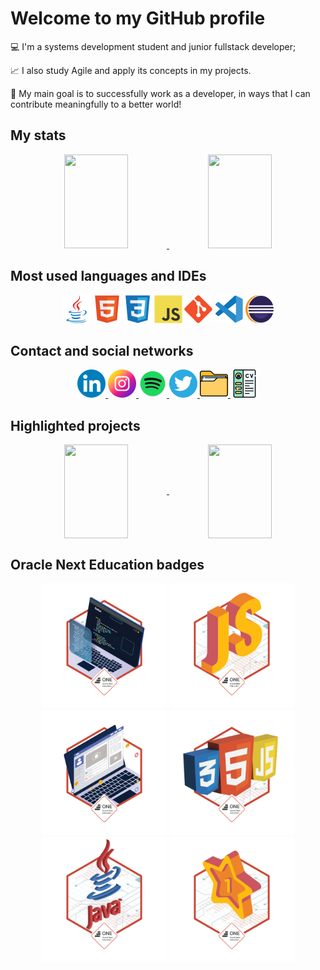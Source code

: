 # Welcome to my GitHub profile

💻 I'm a systems development student and junior fullstack developer;

📈 I also study Agile and apply its concepts in my projects.

🌱 My main goal is to successfully work as a developer, in ways that I can contribute meaningfully to a better world!

## My stats

<div align="center">
  <a href="https://github.com/xlucaspx" title="GitHub stats">
    <img src="https://github-readme-stats.vercel.app/api?username=xlucaspx&hide_title=true&count_private=true&show_icons=true&theme=swift" alt="" width="45%" height="150px">
  </a>
  
   <a href="https://github.com/xlucaspx" title="Most used languages">
    <img src="https://github-readme-stats.vercel.app/api/top-langs/?username=xlucaspx&layout=compact&theme=swift" alt="" width="45%" height="150px">
  </a>
</div>

## Most used languages and IDEs

<div align="center">
    <img src="img/java-logo.png" title="Java" alt="" width="45px" height="45px">
    <img src="img/html5-logo.png" title="HTML" alt="" width="45px" height="45px">
    <img src="img/css3-logo.png" title="CSS" alt="" width="45px" height="45px">
    <img src="img/javascript-logo.png" title="JavaScript" alt="" width="45px" height="45px">
    <img src="img/git-logo.png" title="Git" alt="" width="45px" height="45px">
    <img src="img/vscode-logo.png" title="VS Code" alt="" width="45px" height="45px">
    <img src="img/eclipse-logo.png" title="Eclipse" alt="" width="45px" height="45px">
</div>

## Contact and social networks

<div align="center">
  <a href="https://www.linkedin.com/in/xlucaspx/" title="Lucas da Paz | LinkedIn" target="_blank">
    <img src="img/linkedin-logo.png" alt="" width="45px" height="45px">
  </a>
  
  <a href="https://www.instagram.com/luacspaz/" title="@luacspaz | Instagram" target="_blank">
    <img src="img/instagram-logo.png" alt="" width="45px" height="45px">
  </a>

  <a href="https://open.spotify.com/user/lo78kmqfpgsqaj2o357ieys6g?si=74668b5906e9441a" title="Lucaspx | Spotify" target="_blank">
    <img src="img/spotify-logo.png" alt="" width="45px" height="45px">
  </a>

  <a href="https://twitter.com/luacspaz" title="@luacspaz | Twitter" target="_blank">
    <img src="img/twitter-logo.png" alt="" width="45px" height="45px">
  </a>

  <a href="https://xlucaspx.github.io/portfolio/" title="Lucas da Paz | Portfólio" target="_blank">
    <img src="img/portfolio.png" alt="" width="45px" height="45px">
  </a>

  <a href="https://xlucaspx.github.io/portfolio/cv-lucas.pdf" title="Lucas' resume" target="_blank">
    <img src="img/cv.png" alt="" width="45px" height="45px">
  </a>
</div>

## Highlighted projects

<div align="center">
  <a href="https://github.com/xLucaspx/alurageek" title="Alurageek" target="_blank">
    <img src="https://github-readme-stats.vercel.app/api/pin/?username=xlucaspx&repo=alurageek&show_owner=true&theme=swift" align="center" width="45%" height="150px">
  </a>
  
  <a href="https://github.com/xLucaspx/conversor-java" title="Conversor Java" target="_blank">
    <img src="https://github-readme-stats.vercel.app/api/pin/?username=xlucaspx&repo=conversor-java&show_owner=true&theme=swift" align="center" width="45%" height="150px">
  </a>
</div>

## Oracle Next Education badges

<div align="center">
  <img src="img/badges-one/codificador.png" alt="First challenge badge" width="200px" height="200px">
  <img src="img/badges-one/forca.png" alt="Second challenge badge" width="200px" height="200px">
  <img src="img/badges-one/portfolio.png" alt="Third challenge badge" width="200px" height="200px">
  <img src="img/badges-one/alurageek.png" alt="Fourth challenge badge" width="200px" height="200px">
  <img src="img/badges-one/conversor.png" alt="Fifth challenge badge" width="200px" height="200px">
  <img src="img/badges-one/hotel.png" alt="Sixth challenge badge" width="200px" height="200px">
</div>